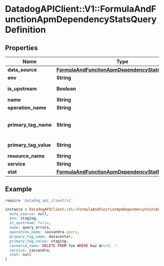 # DatadogAPIClient::V1::FormulaAndFunctionApmDependencyStatsQueryDefinition

## Properties

| Name | Type | Description | Notes |
| ---- | ---- | ----------- | ----- |
| **data_source** | [**FormulaAndFunctionApmDependencyStatsDataSource**](FormulaAndFunctionApmDependencyStatsDataSource.md) |  |  |
| **env** | **String** | APM environment. |  |
| **is_upstream** | **Boolean** | Determines whether stats for upstream or downstream dependencies should be queried. | [optional] |
| **name** | **String** | Name of query to use in formulas. | [optional] |
| **operation_name** | **String** | Name of operation on service. |  |
| **primary_tag_name** | **String** | The name of the second primary tag used within APM; required when &#x60;primary_tag_value&#x60; is specified. See https://docs.datadoghq.com/tracing/guide/setting_primary_tags_to_scope/#add-a-second-primary-tag-in-datadog. | [optional] |
| **primary_tag_value** | **String** | Filter APM data by the second primary tag. &#x60;primary_tag_name&#x60; must also be specified. | [optional] |
| **resource_name** | **String** | APM resource. |  |
| **service** | **String** | APM service. |  |
| **stat** | [**FormulaAndFunctionApmDependencyStatName**](FormulaAndFunctionApmDependencyStatName.md) |  |  |

## Example

```ruby
require 'datadog_api_client/v1'

instance = DatadogAPIClient::V1::FormulaAndFunctionApmDependencyStatsQueryDefinition.new(
  data_source: null,
  env: staging,
  is_upstream: false,
  name: query_errors,
  operation_name: cassandra.query,
  primary_tag_name: datacenter,
  primary_tag_value: staging,
  resource_name: DELETE FROM foo WHERE baz &#x3D; ?,
  service: cassandra,
  stat: null
)
```

